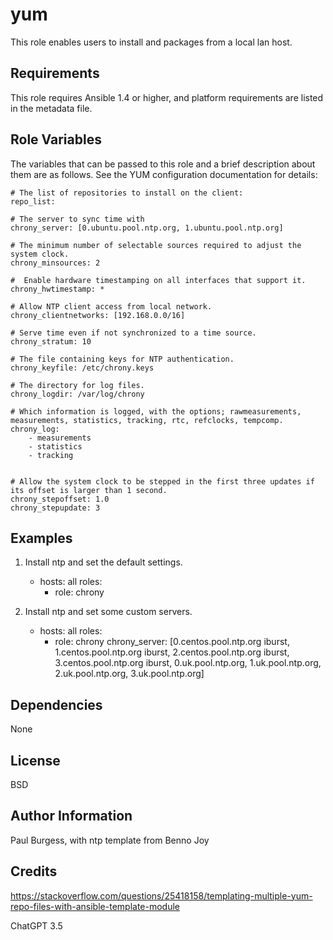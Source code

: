 yum
===

This role enables users to install and packages from a local lan host.

Requirements
------------

This role requires Ansible 1.4 or higher, and platform requirements are listed
in the metadata file.

Role Variables
--------------

The variables that can be passed to this role and a brief description about
them are as follows. See the YUM configuration documentation for details:

	# The list of repositories to install on the client:
  	repo_list: 

    # The server to sync time with
    chrony_server: [0.ubuntu.pool.ntp.org, 1.ubuntu.pool.ntp.org]

    # The minimum number of selectable sources required to adjust the system clock.
    chrony_minsources: 2

    #  Enable hardware timestamping on all interfaces that support it.
    chrony_hwtimestamp: *

    # Allow NTP client access from local network.
    chrony_clientnetworks: [192.168.0.0/16]

    # Serve time even if not synchronized to a time source.
    chrony_stratum: 10

    # The file containing keys for NTP authentication.
    chrony_keyfile: /etc/chrony.keys

    # The directory for log files.
    chrony_logdir: /var/log/chrony

    # Which information is logged, with the options; rawmeasurements, measurements, statistics, tracking, rtc, refclocks, tempcomp.
    chrony_log: 
        - measurements
        - statistics
        - tracking


    # Allow the system clock to be stepped in the first three updates if its offset is larger than 1 second.
    chrony_stepoffset: 1.0
    chrony_stepupdate: 3

Examples
--------

1) Install ntp and set the default settings.

	- hosts: all
	  roles:
	    - role: chrony

2) Install ntp and set some custom servers.

	- hosts: all
	  roles:
	    - role: chrony
	      chrony_server: [0.centos.pool.ntp.org iburst, 1.centos.pool.ntp.org iburst, 2.centos.pool.ntp.org iburst, 3.centos.pool.ntp.org iburst, 0.uk.pool.ntp.org, 1.uk.pool.ntp.org, 2.uk.pool.ntp.org, 3.uk.pool.ntp.org]

Dependencies
------------

None

License
-------

BSD

Author Information
------------------

Paul Burgess, with ntp template from Benno Joy

Credits
-------

https://stackoverflow.com/questions/25418158/templating-multiple-yum-repo-files-with-ansible-template-module

ChatGPT 3.5
